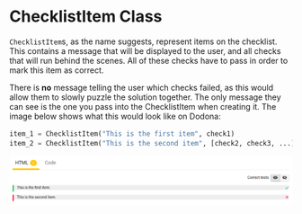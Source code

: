 # ChecklistItem Class

`ChecklistItem`s, as the name suggests, represent items on the checklist. This contains a message that will be displayed to the user, and all checks that will run behind the scenes. All of these checks have to pass in order to mark this item as correct.

There is **no** message telling the user which checks failed, as this would allow them to slowly puzzle the solution together. The only message they can see is the one you pass into the ChecklistItem when creating it. The image below shows what this would look like on Dodona:

```python
item_1 = ChecklistItem("This is the first item", check1)
item_2 = ChecklistItem("This is the second item", [check2, check3, ...])
```

<img src="../media/checklistitems-dodona.png" alt="image: ChecklistItems visualized on Dodona.">

